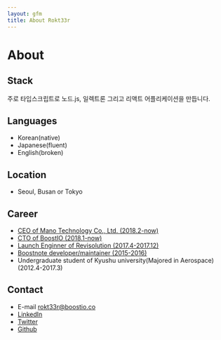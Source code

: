 ```yaml
---
layout: gfm
title: About Rokt33r
---
```


# About

## Stack

주로 타입스크립트로 노드.js, 일렉트론 그리고 리액트 어플리케이션을 만듭니다.

## Languages

- Korean(native)
- Japanese(fluent)
- English(broken)

## Location

- Seoul, Busan or Tokyo

## Career

- [CEO of Mano Technology Co., Ltd. (2018.2-now)](http://www.manotech.kr/)
- [CTO of BoostIO (2018.1-now)](https://boostio.co)
- [Launch Enginner of Revisolution (2017.4-2017.12)](https://revisolution.com)
- [Boostnote developer/maintainer (2015-2016)](https://github.com/BoostIO/Boostnote/graphs/contributors)
- Undergraduate student of Kyushu university(Majored in Aerospace) (2012.4-2017.3)

## Contact

- E-mail [rokt33r@boostio.co](mailto://rokt33r@boostio.co)
- [LinkedIn](https://www.linkedin.com/in/junyoung-choi-52a034129)
- [Twitter](https://twitter.com/rokt33r)
- [Github](https://github.com/rokt33r)

